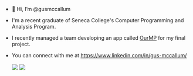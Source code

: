 - 👋 Hi, I’m @gusmccallum
- I'm a recent graduate of Seneca College's Computer Programming and Analysis Program.
- I recently managed a team developing an app called [OurMP](https://ourmp.ca/) for my final project.
- You can connect with me at https://www.linkedin.com/in/gus-mccallum/


  <img align="center" src="https://github-readme-stats.vercel.app/api?username=gusmccallum&count_private=true"/>
  <img align="center" src="https://github-readme-stats.vercel.app/api/top-langs/?username=gusmccallum"/>
